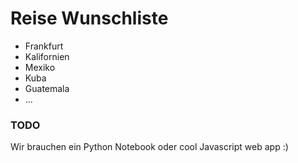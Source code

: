 # Reise Wunschliste 

 * Frankfurt
 * Kalifornien
 * Mexiko
 * Kuba
 * Guatemala
 * ...


### TODO

 Wir brauchen ein Python Notebook oder cool Javascript web app :)

